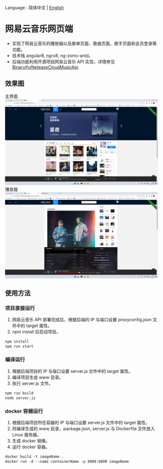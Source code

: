 Language : 简体中文 | [English](./README_ENG.md)

# 网易云音乐网页端

- 实现了网易云音乐的播放器以及歌单页面、歌曲页面、歌手页面和会员登录等功能。
- 技术栈 angular8, ngrx8, ng-zorro-antd。
- 后端功能利用开源项目网易云音乐 API 实现，详情参见
  [Binaryify/NeteaseCloudMusicApi](https://github.com/Binaryify/NeteaseCloudMusicApi)

## 效果图

主界面
![主界面](/src/assets/images/main.png)
播放器
![播放器](/src/assets/images/player.png)

## 使用方法

### 项目直接运行

1. 网易云音乐 API 部署完成后，根据后端的 IP 与端口设置 proxyconfig.json 文件中的 target 属性。
2. npm install 后启动项目。

```shell
npm install
npm run start
```

### 编译运行

1. 根据后端项目的 IP 与端口设置 server.js 文件中的 target 属性。
2. 编译项目生成 www 目录。
3. 执行 server.js 文件。

```shell
npm run build
node server.js
```

### docker 容器运行

1. 根据后端项目所在容器的 IP 与端口设置 server.js 文件中的 target 属性。
2. 将编译生成的 www 目录，package.json, server.js 与 Dockerfile 文件放入 Linux 服务器。
3. 生成 docker 镜像。
4. 运行 docker 容器。

```shell
docker build -t imageName .
docker run -d --name containerName -p 8800:8800 imageName
```
